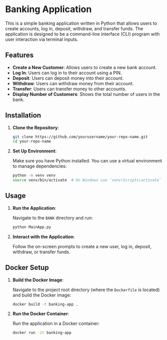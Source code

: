 # Banking Application

This is a simple banking application written in Python that allows users to create accounts, log in, deposit, withdraw, and transfer funds. The application is designed to be a command-line interface (CLI) program with user interaction via terminal inputs.

## Features

- **Create a New Customer**: Allows users to create a new bank account.
- **Log In**: Users can log in to their account using a PIN.
- **Deposit**: Users can deposit money into their account.
- **Withdraw**: Users can withdraw money from their account.
- **Transfer**: Users can transfer money to other accounts.
- **Display Number of Customers**: Shows the total number of users in the bank.

## Installation

1. **Clone the Repository**:

    ```bash
    git clone https://github.com/yourusername/your-repo-name.git
    cd your-repo-name
    ```

2. **Set Up Environment**:

    Make sure you have Python installed. You can use a virtual environment to manage dependencies:

    ```bash
    python -m venv venv
    source venv/bin/activate  # On Windows use `venv\Scripts\activate`
    ```

## Usage

1. **Run the Application**:

    Navigate to the `BANK` directory and run:

    ```bash
    python MainApp.py
    ```

2. **Interact with the Application**:

    Follow the on-screen prompts to create a new user, log in, deposit, withdraw, or transfer funds.

## Docker Setup

1. **Build the Docker Image**:

    Navigate to the project root directory (where the `Dockerfile` is located) and build the Docker image:

    ```bash
    docker build -t banking-app .
    ```

2. **Run the Docker Container**:

    Run the application in a Docker container:

    ```bash
    docker run -it banking-app
    ```

